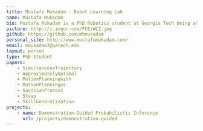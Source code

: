 ```yaml
---
title: Mustafa Mukadam - Robot Learning Lab
name: Mustafa Mukadam
bio: Mustafa Mukadam is a PhD Robotics student at Georgia Tech being advised by Dr. Byron Boots and a member of the Georgia Tech Robot Learning Lab that is a part of the Institute for Robotics and Intelligent Machines. He also collaborates with Dr. Frank Dellaert and Dr. Sonia Chernova. <br/> His research is at the confluence of many areas of robotics like, motion planning, controls, estimation and learning from demonstration and often employ probabilistic and machine learning tools. <br/> Before starting his PhD, he completed a masters in Aerospace Engineering with a focus in robotics from the University of Illinois at Urbana Champaign, where he worked on manipulation planning for deformable linear objects under Dr. Timothy Bretl.
picture: http://i.imgur.com/FCEzWCZ.jpg
github: https://github.com/mhmukadam
personal_site: http://www.mustafamukadam.com/
email: mmukadam3@gatech.edu
layout: person
type: PhD Student
papers:
    - SimultaneousTrajectory
    - ApproximatelyOptimal
    - MotionPlanningwith
    - MotionPlanningas
    - GaussianProcess
    - Steap
    - SkillGeneralization
projects:
    - name: Demonstration-Guided Probabilistic Inference
      url: /projects/demonstration-guided
---
```


